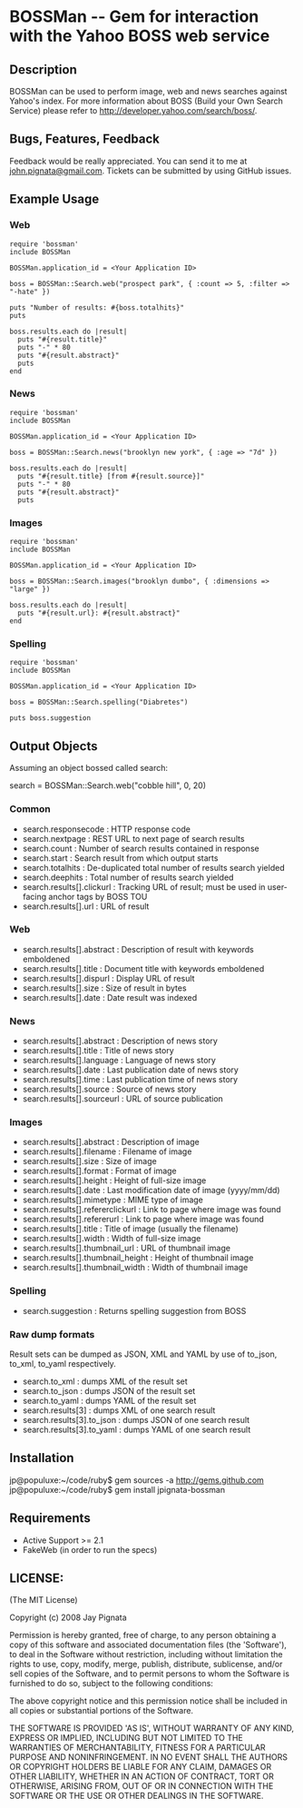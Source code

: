 # BOSSMan -- Gem for interaction with the Yahoo BOSS web service

## Description

BOSSMan can be used to perform image, web and news searches against Yahoo's index. For more information about BOSS (Build your Own Search Service) please refer to http://developer.yahoo.com/search/boss/. 

## Bugs, Features, Feedback

Feedback would be really appreciated. You can send it to me at john.pignata@gmail.com. Tickets can
be submitted by using GitHub issues.

## Example Usage

### Web

	require 'bossman'
	include BOSSMan

	BOSSMan.application_id = <Your Application ID>

	boss = BOSSMan::Search.web("prospect park", { :count => 5, :filter => "-hate" })

	puts "Number of results: #{boss.totalhits}"
	puts

	boss.results.each do |result|
	  puts "#{result.title}"
	  puts "-" * 80
	  puts "#{result.abstract}"
	  puts
	end

### News

	require 'bossman'
	include BOSSMan

	BOSSMan.application_id = <Your Application ID>

	boss = BOSSMan::Search.news("brooklyn new york", { :age => "7d" })

	boss.results.each do |result|
	  puts "#{result.title} [from #{result.source}]"
	  puts "-" * 80
	  puts "#{result.abstract}"
	  puts
		
### Images

	require 'bossman'
	include BOSSMan

	BOSSMan.application_id = <Your Application ID>

	boss = BOSSMan::Search.images("brooklyn dumbo", { :dimensions => "large" })

	boss.results.each do |result|
	  puts "#{result.url}: #{result.abstract}"
	end
	
### Spelling

	require 'bossman'
	include BOSSMan
	
	BOSSMan.application_id = <Your Application ID>
	
	boss = BOSSMan::Search.spelling("Diabretes")
	
	puts boss.suggestion
	
## Output Objects

Assuming an object bossed called search:

search = BOSSMan::Search.web("cobble hill", 0, 20)

### Common

- search.responsecode         : HTTP response code
- search.nextpage             : REST URL to next page of search results
- search.count                : Number of search results contained in response
- search.start                : Search result from which output starts
- search.totalhits            : De-duplicated total number of results search yielded
- search.deephits             : Total number of results search yielded
- search.results[].clickurl   : Tracking URL of result; must be used in user-facing anchor tags by BOSS TOU
- search.results[].url			  : URL of result

### Web

- search.results[].abstract   : Description of result with keywords emboldened
- search.results[].title      : Document title with keywords emboldened
- search.results[].dispurl    : Display URL of result
- search.results[].size       : Size of result in bytes
- search.results[].date       : Date result was indexed

### News

- search.results[].abstract   : Description of news story
- search.results[].title      : Title of news story
- search.results[].language   : Language of news story
- search.results[].date       : Last publication date of news story
- search.results[].time       : Last publication time of news story
- search.results[].source     : Source of news story
- search.results[].sourceurl  : URL of source publication

### Images

- search.results[].abstract		    	: Description of image
- search.results[].filename		    	: Filename of image
- search.results[].size				      : Size of image
- search.results[].format			    	: Format of image
- search.results[].height			    	: Height of full-size image
- search.results[].date			  	    : Last modification date of image (yyyy/mm/dd)
- search.results[].mimetype			    : MIME type of image
- search.results[].refererclickurl	: Link to page where image was found
- search.results[].refererurl 		  : Link to page where image was found
- search.results[].title				    : Title of image (usually the filename)
- search.results[].width				    : Width of full-size image
- search.results[].thumbnail_url		  : URL of thumbnail image
- search.results[].thumbnail_height	: Height of thumbnail image
- search.results[].thumbnail_width  : Width of thumbnail image

### Spelling

- search.suggestion					        : Returns spelling suggestion from BOSS

### Raw dump formats

Result sets can be dumped as JSON, XML and YAML by use of to_json, to_xml, to_yaml respectively.

- search.to_xml			          : dumps XML of the result set
- search.to_json	 			      : dumps JSON of the result set
- search.to_yaml				      : dumps YAML of the result set
- search.results[3]			      : dumps XML of one search result
- search.results[3].to_json 	: dumps JSON of one search result
- search.results[3].to_yaml	  : dumps YAML of one search result

## Installation

jp@populuxe:~/code/ruby$ gem sources -a http://gems.github.com
jp@populuxe:~/code/ruby$ gem install jpignata-bossman

## Requirements

- Active Support >= 2.1
- FakeWeb (in order to run the specs)

## LICENSE:

(The MIT License)

Copyright (c) 2008 Jay Pignata

Permission is hereby granted, free of charge, to any person obtaining
a copy of this software and associated documentation files (the
'Software'), to deal in the Software without restriction, including
without limitation the rights to use, copy, modify, merge, publish,
distribute, sublicense, and/or sell copies of the Software, and to
permit persons to whom the Software is furnished to do so, subject to
the following conditions:

The above copyright notice and this permission notice shall be
included in all copies or substantial portions of the Software.

THE SOFTWARE IS PROVIDED 'AS IS', WITHOUT WARRANTY OF ANY KIND,
EXPRESS OR IMPLIED, INCLUDING BUT NOT LIMITED TO THE WARRANTIES OF
MERCHANTABILITY, FITNESS FOR A PARTICULAR PURPOSE AND NONINFRINGEMENT.
IN NO EVENT SHALL THE AUTHORS OR COPYRIGHT HOLDERS BE LIABLE FOR ANY
CLAIM, DAMAGES OR OTHER LIABILITY, WHETHER IN AN ACTION OF CONTRACT,
TORT OR OTHERWISE, ARISING FROM, OUT OF OR IN CONNECTION WITH THE
SOFTWARE OR THE USE OR OTHER DEALINGS IN THE SOFTWARE.

